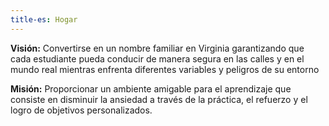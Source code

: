 ```yaml
---
title-es: Hogar
---
```

**Visión:** Convertirse en un nombre familiar en Virginia garantizando que cada estudiante pueda conducir de manera segura en las calles y en el mundo real mientras enfrenta diferentes variables y peligros de su entorno

**Misión:** Proporcionar un ambiente amigable para el aprendizaje que consiste en disminuir la ansiedad a través de la práctica, el refuerzo y el logro de objetivos personalizados.